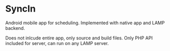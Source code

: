 # SyncIn
Android mobile app for scheduling. Implemented with native app and LAMP backend.

Does not inlcude entire app, only source and build files. Only PHP API included for server, can run on any LAMP server.
